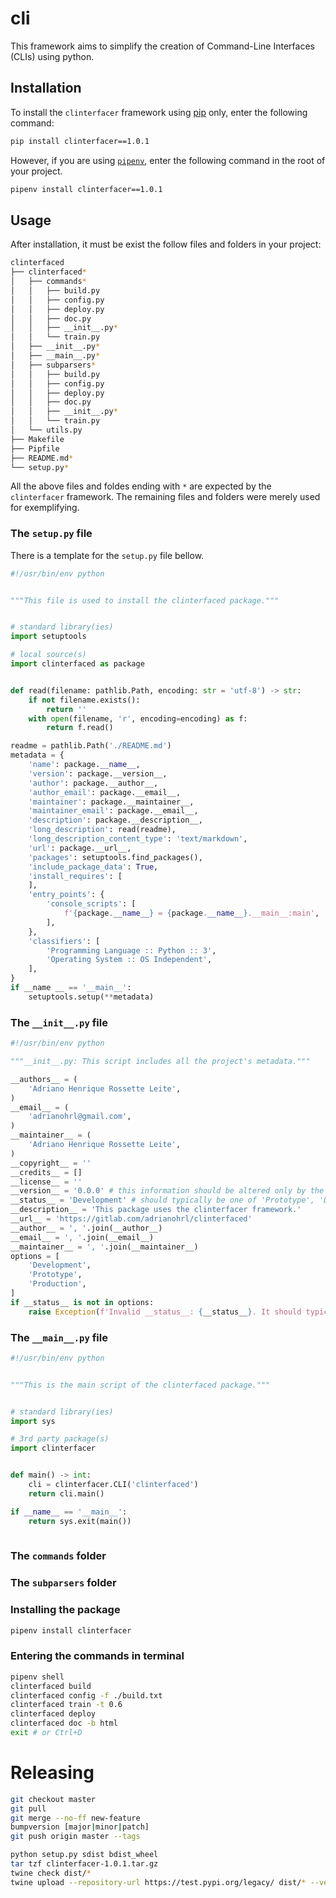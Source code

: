 # cli

This framework aims to simplify the creation of Command-Line Interfaces (CLIs) using python.

## Installation

To install the `clinterfacer` framework using [pip]() only, enter the following command:

```bash
pip install clinterfacer==1.0.1
```

However, if you are using [`pipenv`](https://pipenv.kennethreitz.org), enter the following command in the root of your project.

```bash
pipenv install clinterfacer==1.0.1
```

## Usage

After installation, it must be exist the follow files and folders in your project:

```bash
clinterfaced
├── clinterfaced*
│   ├── commands*
│   │   ├── build.py
│   │   ├── config.py
│   │   ├── deploy.py
│   │   ├── doc.py
│   │   ├── __init__.py*
│   │   └── train.py
│   ├── __init__.py*
│   ├── __main__.py*
│   ├── subparsers*
│   │   ├── build.py
│   │   ├── config.py
│   │   ├── deploy.py
│   │   ├── doc.py
│   │   ├── __init__.py*
│   │   └── train.py
│   └── utils.py
├── Makefile
├── Pipfile
├── README.md*
└── setup.py*
```

All the above files and foldes ending with `*` are expected by the `clinterfacer` framework. The remaining files and folders were merely used for exemplifying.

### The `setup.py` file

There is a template for the `setup.py` file bellow.

```python
#!/usr/bin/env python


"""This file is used to install the clinterfaced package."""


# standard library(ies)
import setuptools

# local source(s)
import clinterfaced as package


def read(filename: pathlib.Path, encoding: str = 'utf-8') -> str:
    if not filename.exists():
        return ''
    with open(filename, 'r', encoding=encoding) as f:
        return f.read()

readme = pathlib.Path('./README.md')
metadata = {
    'name': package.__name__,
    'version': package.__version__,
    'author': package.__author__,
    'author_email': package.__email__,
    'maintainer': package.__maintainer__,
    'maintainer_email': package.__email__,
    'description': package.__description__,
    'long_description': read(readme),
    'long_description_content_type': 'text/markdown',
    'url': package.__url__,
    'packages': setuptools.find_packages(),
    'include_package_data': True,
    'install_requires': [
    ],
    'entry_points': {
        'console_scripts': [
            f'{package.__name__} = {package.__name__}.__main__:main',
        ],
    },
    'classifiers': [
        'Programming Language :: Python :: 3',
        'Operating System :: OS Independent',
    ],
}
if __name __ == '__main__':
    setuptools.setup(**metadata)

```

### The `__init__.py` file

```python
#!/usr/bin/env python

"""__init__.py: This script includes all the project's metadata."""

__authors__ = (
    'Adriano Henrique Rossette Leite',
)
__email__ = (
    'adrianohrl@gmail.com',
)
__maintainer__ = (
    'Adriano Henrique Rossette Leite',
)
__copyright__ = ''
__credits__ = []
__license__ = ''
__version__ = '0.0.0' # this information should be altered only by the bumpversion tool
__status__ = 'Development' # should typically be one of 'Prototype', 'Development', 
__description__ = 'This package uses the clinterfacer framework.'
__url__ = 'https://gitlab.com/adrianohrl/clinterfaced'
__author__ = ', '.join(__author__)
__email__ = ', '.join(__email__)
__maintainer__ = ', '.join(__maintainer__)
options = [
    'Development',
    'Prototype',
    'Production',
]
if __status__ is not in options:
    raise Exception(f'Invalid __status__: {__status__}. It should typically be one of the following: {options}')

```

### The `__main__.py` file

```python
#!/usr/bin/env python


"""This is the main script of the clinterfaced package."""


# standard library(ies)
import sys

# 3rd party package(s)
import clinterfacer


def main() -> int:
    cli = clinterfacer.CLI('clinterfaced')
    return cli.main()

if __name__ == '__main__':
    return sys.exit(main())
    
```

### The `commands` folder

### The `subparsers` folder

### Installing the package

```bash
pipenv install clinterfacer 
```

### Entering the commands in terminal

```bash
pipenv shell
clinterfaced build
clinterfaced config -f ./build.txt
clinterfaced train -t 0.6
clinterfaced deploy
clinterfaced doc -b html
exit # or Ctrl+D
```

# Releasing

```bash
git checkout master
git pull
git merge --no-ff new-feature
bumpversion [major|minor|patch]
git push origin master --tags
```

```bash
python setup.py sdist bdist_wheel
tar tzf clinterfacer-1.0.1.tar.gz 
twine check dist/*
twine upload --repository-url https://test.pypi.org/legacy/ dist/* --verbose
```